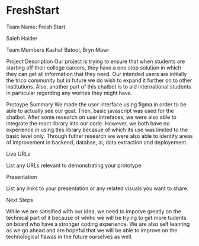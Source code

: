 # FreshStart
Team Name: Fresh Start

Saleh Haider

Team Members
Kashaf Batool, Bryn Mawr  

Project Description
Our project is trying to ensure that when students are starting off their college careers, they have a one stop solution in which they can get all information that they need. Our intended users are initially the trico community but in future we do wish to expand it further on to other institutions. Also, another part of this chatbot is to aid international students in particular regarding any worries they might have. 

Protoype Summary
We made the user interface using figma in order to be able to actually see our goal. Then, basic javascript was used for the chatbot. After some research on user intrefaces, we were also able to integrate the react library into our code. However, we both have no experience in using this library becasue of which its use was limited to the basic level only. Through futher research we were also able to identify areas of improvement in backend, databse, ai, data extraction and deployement. 

Live URLs

List any URLs relevant to demonstrating your prototype

Presentation

List any links to your presentation or any related visuals you want to share.

Next Steps

While we are satisified with our idea, we need to imporve greatly on the technical part of it because of whihc we will be trying to get more tudents on board who have a stronger coding experience. We are also self leanring as we go ahead and are hopeful that we will be able to improve on the technological flawas in the future ourselves as well. 

